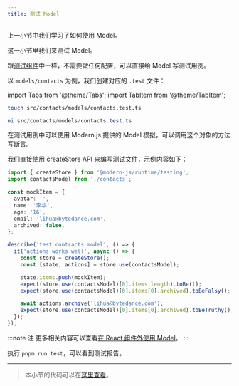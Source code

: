 ```yaml
---
title: 测试 Model
---
```


上一小节中我们学习了如何使用 Model。

这一小节里我们来测试 Model。

跟[测试组件​​​](../c06-css-and-component/6.6-testing)中一样，不需要做任何配置，可以直接给 Model 写测试用例。

以 `models/contacts` 为例，我们创建对应的 `.test` 文件：

import Tabs from '@theme/Tabs';
import TabItem from '@theme/TabItem';

<Tabs>
<TabItem value="macOS" label="macOS" default>

```bash
touch src/contacts/models/contacts.test.ts
```

</TabItem>
<TabItem value="Windows" label="Windows">

```powershell
ni src/contacts/models/contacts.test.ts
```

</TabItem>
</Tabs>

在测试用例中可以使用 Modern.js 提供的 Model 模拟，可以调用这个对象的方法写断言。

我们直接使用 createStore API 来编写测试文件，示例内容如下：

```ts
import { createStore } from '@modern-js/runtime/testing';
import contactsModel from './contacts';

const mockItem = {
  avatar: '',
  name: '李华',
  age: '16',
  email: 'lihua@bytedance.com',
  archived: false,
};

describe('test contracts model', () => {
  it('actions works well', async () => {
    const store = createStore();
    const [state, actions] = store.use(contactsModel);

    state.items.push(mockItem);
    expect(store.use(contactsModel)[0].items.length).toBe(1);
    expect(store.use(contactsModel)[0].items[0].archived).toBeFalsy();

    await actions.archive('lihua@bytedance.com');
    expect(store.use(contactsModel)[0].items[0].archived).toBeTruthy();
  });
});
```

:::note 注
更多相关内容可以查看[在 React 组件外使用 Model](/docs/guides/features/runtime/model/use-out-of-react)。
:::

执行 `pnpm run test`，可以看到测试报告。

---

> 本小节的代码可以在[这里查看](https://github.com/modern-js-dev/modern-js-examples/tree/main/tutorials/c10/hello-modern-4)。

